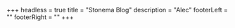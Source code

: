 +++
headless = true
title = "Stonema Blog"
description = "Alec"
footerLeft = ""
footerRight = ""
+++
